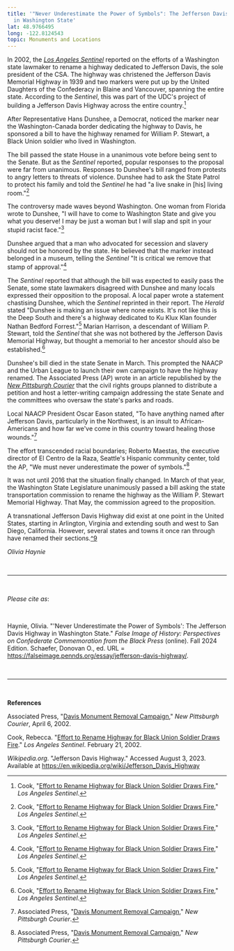 ```yaml
---
title: '"Never Underestimate the Power of Symbols": The Jefferson Davis Highway
  in Washington State'
lat: 48.9766495
long: -122.8124543
topic: Monuments and Locations
---
```

In 2002, the *[Los Angeles Sentinel](https://proxy.library.upenn.edu/login?url=https://www.proquest.com/publication/46485?accountid=14707&decadeSelected=2010+-+2019&yearSelected=2010&monthSelected=12&issueNameSelected=02010Y12Y30$23Dec+30,+2010)* reported on the efforts of a Washington state lawmaker to rename a highway dedicated to Jefferson Davis, the sole president of the CSA. The highway was christened the Jefferson Davis Memorial Highway in 1939 and two markers were put up by the United Daughters of the Confederacy in Blaine and Vancouver, spanning the entire state. According to the *Sentinel*, this was part of the UDC's project of building a Jefferson Davis Highway across the entire country.[^1]

After Representative Hans Dunshee, a Democrat, noticed the marker near the Washington-Canada border dedicating the highway to Davis, he sponsored a bill to have the highway renamed for William P. Stewart, a Black Union soldier who lived in Washington.

The bill passed the state House in a unanimous vote before being sent to the Senate. But as the *Sentinel* reported, popular responses to the proposal were far from unanimous. Responses to Dunshee's bill ranged from protests to angry letters to threats of violence. Dunshee had to ask the State Patrol to protect his family and told the *Sentinel* he had "a live snake in \[his] living room."[^2]

The controversy made waves beyond Washington. One woman from Florida wrote to Dunshee, "I will have to come to Washington State and give you what you deserve! I may be just a woman but I will slap and spit in your stupid racist face."[^3]

Dunshee argued that a man who advocated for secession and slavery should not be honored by the state. He believed that the marker instead belonged in a museum, telling the *Sentinel* "It is critical we remove that stamp of approval."[^4]

The *Sentinel* reported that although the bill was expected to easily pass the Senate, some state lawmakers disagreed with Dunshee and many locals expressed their opposition to the proposal. A local paper wrote a statement chastising Dunshee, which the *Sentinel* reprinted in their report. The *Herald* stated "Dunshee is making an issue where none exists. It's not like this is the Deep South and there's a highway dedicated to Ku Klux Klan founder Nathan Bedford Forrest."[^5] Marian Harrison, a descendant of William P. Stewart, told the *Sentinel* that she was not bothered by the Jefferson Davis Memorial Highway, but thought a memorial to her ancestor should also be established.[^6]

Dunshee's bill died in the state Senate in March. This prompted the NAACP and the Urban League to launch their own campaign to have the highway renamed. The Associated Press (AP) wrote in an article republished by the *[New Pittsburgh Courier](https://proxy.library.upenn.edu/login?url=https://www.proquest.com/publication/26879?accountid=14707&decadeSelected=2010+-+2019&yearSelected=2010&monthSelected=12&issueNameSelected=02010Y12Y29$23Dec+29,+2010)* that the civil rights groups planned to distribute a petition and host a letter-writing campaign addressing the state Senate and the committees who oversaw the state's parks and roads.

Local NAACP President Oscar Eason stated, "To have anything named after Jefferson Davis, particularly in the Northwest, is an insult to African-Americans and how far we've come in this country toward healing those wounds."[^7]

The effort transcended racial boundaries; Roberto Maestas, the executive director of El Centro de la Raza, Seattle's Hispanic community center, told the AP, "We must never underestimate the power of symbols."[^8]

It was not until 2016 that the situation finally changed. In March of that year, the Washington State Legislature unanimously passed a bill asking the state transportation commission to rename the highway as the William P. Stewart Memorial Highway. That May, the commission agreed to the proposition.

A transnational Jefferson Davis Highway did exist at one point in the United States, starting in Arlington, Virginia and extending south and west to San Diego, California. However, several states and towns it once ran through have renamed their sections.[^9](*Wikipedia.org*, "Jefferson Davis Highway.")

*Olivia Haynie*

<br>

<hr>

<br>

*Please cite as*: 

<br>

Haynie, Olivia. "'Never Underestimate the Power of Symbols': The Jefferson Davis Highway in Washington State." *False Image of History: Perspectives on Confederate Commemoration from the Black Press* (online). Fall 2024 Edition. Schaefer, Donovan O., ed. URL = https://falseimage.pennds.org/essay/jefferson-davis-highway/.

<br>

<hr>

<br>

**References**

Associated Press, "[Davis Monument Removal Campaign](https://proxy.library.upenn.edu/login?url=https://www.proquest.com/publication/26879?accountid=14707&decadeSelected=2010+-+2019&yearSelected=2010&monthSelected=12&issueNameSelected=02010Y12Y29$23Dec+29,+2010)," *New Pittsburgh Courier*, April 6, 2002.

Cook, Rebecca. "[Effort to Rename Highway for Black Union Soldier Draws Fire](https://proxy.library.upenn.edu/login?url=https://www.proquest.com/publication/46485?accountid=14707&decadeSelected=2010+-+2019&yearSelected=2010&monthSelected=12&issueNameSelected=02010Y12Y30$23Dec+30,+2010)." *Los Angeles Sentinel*. February 21, 2002.

*Wikipedia.org*. "Jefferson Davis Highway." Accessed August 3, 2023. Available at https://en.wikipedia.org/wiki/Jefferson_Davis_Highway

[^1]: Cook, "[Effort to Rename Highway for Black Union Soldier Draws Fire](https://proxy.library.upenn.edu/login?url=https://www.proquest.com/publication/46485?accountid=14707&decadeSelected=2010+-+2019&yearSelected=2010&monthSelected=12&issueNameSelected=02010Y12Y30$23Dec+30,+2010)," *Los Angeles Sentinel*.

[^2]: Cook, "[Effort to Rename Highway for Black Union Soldier Draws Fire](https://proxy.library.upenn.edu/login?url=https://www.proquest.com/publication/46485?accountid=14707&decadeSelected=2010+-+2019&yearSelected=2010&monthSelected=12&issueNameSelected=02010Y12Y30$23Dec+30,+2010)," *Los Angeles Sentinel*.

[^3]: Cook, "[Effort to Rename Highway for Black Union Soldier Draws Fire](https://proxy.library.upenn.edu/login?url=https://www.proquest.com/publication/46485?accountid=14707&decadeSelected=2010+-+2019&yearSelected=2010&monthSelected=12&issueNameSelected=02010Y12Y30$23Dec+30,+2010)," *Los Angeles Sentinel*.

[^4]: Cook, "[Effort to Rename Highway for Black Union Soldier Draws Fire](https://proxy.library.upenn.edu/login?url=https://www.proquest.com/publication/46485?accountid=14707&decadeSelected=2010+-+2019&yearSelected=2010&monthSelected=12&issueNameSelected=02010Y12Y30$23Dec+30,+2010)," *Los Angeles Sentinel*.

[^5]: Cook, "[Effort to Rename Highway for Black Union Soldier Draws Fire](https://proxy.library.upenn.edu/login?url=https://www.proquest.com/publication/46485?accountid=14707&decadeSelected=2010+-+2019&yearSelected=2010&monthSelected=12&issueNameSelected=02010Y12Y30$23Dec+30,+2010)," *Los Angeles Sentinel*.

[^6]: Cook, "[Effort to Rename Highway for Black Union Soldier Draws Fire](https://proxy.library.upenn.edu/login?url=https://www.proquest.com/publication/46485?accountid=14707&decadeSelected=2010+-+2019&yearSelected=2010&monthSelected=12&issueNameSelected=02010Y12Y30$23Dec+30,+2010)," *Los Angeles Sentinel*.

[^7]: Associated Press, "[Davis Monument Removal Campaign](https://proxy.library.upenn.edu/login?url=https://www.proquest.com/publication/26879?accountid=14707&decadeSelected=2010+-+2019&yearSelected=2010&monthSelected=12&issueNameSelected=02010Y12Y29$23Dec+29,+2010)," *New Pittsburgh Courier*.

[^8]: Associated Press, "[Davis Monument Removal Campaign](https://proxy.library.upenn.edu/login?url=https://www.proquest.com/publication/26879?accountid=14707&decadeSelected=2010+-+2019&yearSelected=2010&monthSelected=12&issueNameSelected=02010Y12Y29$23Dec+29,+2010)," *New Pittsburgh Courier*.
